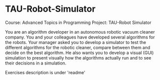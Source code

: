 # TAU-Robot-Simulator
Course: Advanced Topics in Programming
Project: TAU-Robot Simulator

You are an algorithm developer in an autonomous robotic vacuum cleaner company. You and your colleagues have developed several algorithms for the robots. Your manager asked you to develop a simulator to test the different algorithms for the robotic cleaner, compare between them and decide on the best algorithm. He also wants you to develop a visual (GUI) simulation to present visually how the algorithms actually run and to see their decisions in a simulation.

Exercises description is under 'readme'
